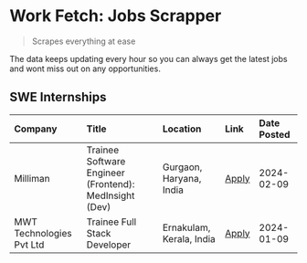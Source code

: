 # Work Fetch: Jobs Scrapper
> Scrapes everything at ease

The data keeps updating every hour so you can always get the latest jobs and wont miss out on any opportunities.

## SWE Internships
<!--START_SECTION:workfetch-->
| Company                  | Title                                                  | Location                 | Link                                                                                                                                                                                                                                                                 | Date Posted   |
|:-------------------------|:-------------------------------------------------------|:-------------------------|:---------------------------------------------------------------------------------------------------------------------------------------------------------------------------------------------------------------------------------------------------------------------|:--------------|
| Milliman                 | Trainee Software Engineer (Frontend): MedInsight (Dev) | Gurgaon, Haryana, India  | [Apply](https://in.linkedin.com/jobs/view/trainee-software-engineer-frontend-medinsight-dev-at-milliman-3792874280?refId=PNxJgSWvjfQpCo90c%2Fqu%2FA%3D%3D&trackingId=snklM%2BR2i73DdrET0KUo%2BA%3D%3D&position=4&pageNum=0&trk=public_jobs_jserp-result_search-card) | 2024-02-09    |
| MWT Technologies Pvt Ltd | Trainee Full Stack Developer                           | Ernakulam, Kerala, India | [Apply](https://in.linkedin.com/jobs/view/trainee-full-stack-developer-at-mwt-technologies-pvt-ltd-3800921715?refId=PNxJgSWvjfQpCo90c%2Fqu%2FA%3D%3D&trackingId=Y15vXMCN8g%2FPADMh1VoNfA%3D%3D&position=3&pageNum=0&trk=public_jobs_jserp-result_search-card)        | 2024-01-09    |
<!--END_SECTION:workfetch-->
